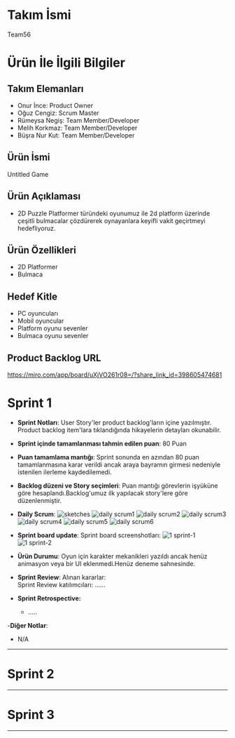 # **Takım İsmi**

Team56

# Ürün İle İlgili Bilgiler

## Takım Elemanları

- Onur İnce: Product Owner
- Oğuz Cengiz: Scrum Master
- Rümeysa Negiş: Team Member/Developer
- Melih Korkmaz: Team Member/Developer
- Büşra Nur Kut: Team Member/Developer

## Ürün İsmi

Untitled Game

## Ürün Açıklaması

- 2D Puzzle Platformer türündeki oyunumuz ile 2d platform üzerinde çeşitli bulmacalar çözdürerek oynayanlara keyifli vakit geçirtmeyi hedefliyoruz.

## Ürün Özellikleri
- 2D Platformer
- Bulmaca
## Hedef Kitle

- PC oyuncuları
- Mobil oyuncular
- Platform oyunu sevenler
- Bulmaca oyunu sevenler

## Product Backlog URL

https://miro.com/app/board/uXjVO261r08=/?share_link_id=398605474681


# Sprint 1

- **Sprint Notları**: User Story'ler product backlog'ların içine yazılmıştır. Product backlog item'lara tıklandığında hikayelerin detayları okunabilir.

- **Sprint içinde tamamlanması tahmin edilen puan**: 80 Puan

- **Puan tamamlama mantığı**: Sprint sonunda en azından 80 puan tamamlanmasına karar verildi ancak araya bayramın girmesi nedeniyle istenilen ilerleme kaydedilemedi.

- **Backlog düzeni ve Story seçimleri**: Puan mantığı görevlerin işyüküne göre hesaplandı.Backlog'umuz ilk yapılacak story'lere göre düzenlenmiştir.

- **Daily Scrum**: 
![sketches](https://user-images.githubusercontent.com/103571825/167484111-843f9508-26cf-4f6f-8f24-66505da09faa.jpg)
![daily scrum1](https://user-images.githubusercontent.com/74148901/167481602-b6dc500f-8ee2-48ed-b345-548eea939df6.png)
![daily scrum2](https://user-images.githubusercontent.com/74148901/167481608-30404cb4-d2f4-413d-ad3c-b322d3b0d035.png)
![daily scrum3](https://user-images.githubusercontent.com/74148901/167481610-4b0dc827-d414-4631-bbf7-065daa068d63.png)
![daily scrum4](https://user-images.githubusercontent.com/74148901/167481615-79331375-15b1-4733-bb14-d7aeaf1aa3e3.png)
![daily scrum5](https://user-images.githubusercontent.com/74148901/167481616-783f3c89-741d-43c3-ba16-0a670121c3ab.png)
![daily scrum6](https://user-images.githubusercontent.com/74148901/167481618-239a64ef-9c77-41db-9d31-a60a3c5a6e10.png)


- **Sprint board update**: Sprint board screenshotları: 
![1 sprint-1](https://user-images.githubusercontent.com/103571825/167445984-a3b6b9b5-202c-4c72-bb70-da8fd812be73.jpg)
![1 sprint-2](https://user-images.githubusercontent.com/103571825/167445996-fd5dadbf-24b3-4010-b341-d786fbc3e358.jpg)



- **Ürün Durumu**: Oyun için karakter mekanikleri yazıldı ancak henüz animasyon veya bir UI eklenmedi.Henüz deneme sahnesinde.


- **Sprint Review**: 
Alınan kararlar:  
Sprint Review katılımcıları: ......

- **Sprint Retrospective:**
  - .....

-**Diğer Notlar**:
- N/A

---

# Sprint 2


---

# Sprint 3

---
